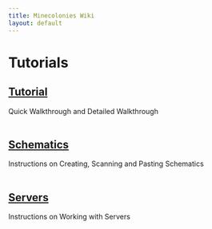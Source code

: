 ```yaml
---
title: Minecolonies Wiki
layout: default
---
```

# Tutorials

## [Tutorial](/tutorials/tutorial) 
Quick Walkthrough and Detailed Walkthrough
<br>
<br>

## [Schematics](/tutorials/schematics) 
Instructions on Creating, Scanning and Pasting Schematics
<br>
<br>

## [Servers](/tutorials/serverinfo) 
Instructions on Working with Servers
<br>
